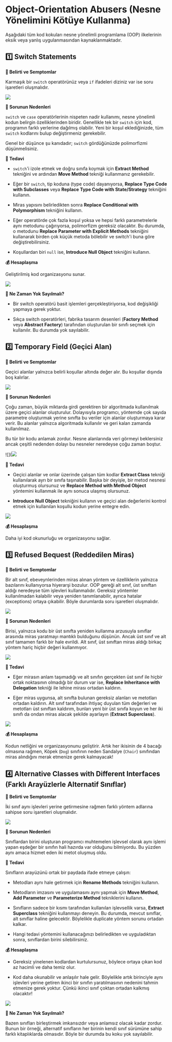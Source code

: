 ﻿# Object-Orientation Abusers (Nesne Yönelimini Kötüye Kullanma)

Aşağıdaki tüm kod kokuları nesne yönelimli programlama (OOP) ilkelerinin eksik veya yanlış uygulanmasından kaynaklanmaktadır.

## 1️⃣ Switch Statements

**🤢 Belirti ve Semptomlar**

Karmaşık bir `switch` operatörünüz veya `if` ifadeleri diziniz var ise soru işaretleri oluşmalıdır.

![](https://refactoring.guru/images/refactoring/content/smells/switch-statements-01-2x.png)


**🤒 Sorunun Nedenleri**

`switch` ve `case` operatörlerinin nispeten nadir kullanımı, nesne yönelimli kodun belirgin özelliklerinden biridir. Genellikle tek bir `switch` için kod, programın farklı yerlerine dağılmış olabilir. Yeni bir koşul eklediğinizde, tüm `switch` kodlarını bulup değiştirmeniz gerekebilir.

Genel bir düşünce şu kanıdadır; `switch` gördüğünüzde polimorfizmi düşünmelisiniz.

**💊 Tedavi**

- `switch`'i izole etmek ve doğru sınıfa koymak için **Extract Method** tekniğini ve ardından **Move Method** tekniği kullanmanız gerekebilir.

- Eğer bir `switch`, tip koduna (type code) dayanıyorsa, **Replace Type Code with Subclasses** veya **Replace Type Code with State/Strategy** tekniğini kullanın.

- Miras yapısını belirledikten sonra **Replace Conditional with Polymorphism** tekniğini kullanın.

- Eğer operatörde çok fazla koşul yoksa ve hepsi farklı parametrelerle aynı metodunu çağırıyorsa, polimorfizm gereksiz olacaktır. Bu durumda, o metodunu **Replace Parameter with Explicit Methods** tekniğini kullanarak birden çok küçük metoda bölebilir ve switch'i buna göre değiştirebilirsiniz.

- Koşullardan biri `null` ise, **Introduce Null Object** tekniğini kullanın.



**💰 Hesaplaşma**

Geliştirilmiş kod organizasyonu sunar.

![](https://refactoring.guru/images/refactoring/content/smells/switch-statements-02-2x.png)

**🤫 Ne Zaman Yok Sayılmalı?**

- Bir switch operatörü basit işlemleri gerçekleştiriyorsa, kod değişikliği yapmaya gerek yoktur.

- Sıkça switch operatörleri, fabrika tasarım desenleri (**Factory Method** veya **Abstract Factory**) tarafından oluşturulan bir sınıfı seçmek için kullanılır. Bu durumda yok sayılabilir.


## 2️⃣ Temporary Field (Geçici Alan)

**🤢 Belirti ve Semptomlar**

Geçici alanlar yalnızca belirli koşullar altında değer alır. Bu koşullar dışında boş kalırlar.

![](https://refactoring.guru/images/refactoring/content/smells/temporary-field-01-2x.png)

**🤒 Sorunun Nedenleri**

Çoğu zaman, büyük miktarda girdi gerektiren bir algoritmada kullanılmak üzere geçici alanlar oluşturulur. Dolayısıyla programcı, yöntemde çok sayıda parametre oluşturmak yerine sınıfta bu veriler için alanlar oluşturmaya karar verir. Bu alanlar yalnızca algoritmada kullanılır ve geri kalan zamanda kullanılmaz.

Bu tür bir kodu anlamak zordur. Nesne alanlarında veri görmeyi beklersiniz ancak çeşitli nedenden dolayı bu nesneler neredeyse çoğu zaman boştur.

![](![](https://refactoring.guru/images/refactoring/content/smells/temporary-field-02-2x.png)

**💊 Tedavi**

- Geçici alanlar ve onlar üzerinde çalışan tüm kodlar **Extract Class** tekniği kullanılarak ayrı bir sınıfa taşınabilir. Başka bir deyişle, bir metod nesnesi oluşturmuş olursunuz ve **Replace Method with Method Object** yöntemini kullanmak ile aynı sonuca ulaşmış olursunuz.

- **Introduce Null Object** tekniğini kullanın ve geçici alan değerlerini kontrol etmek için kullanılan koşullu kodun yerine entegre edin.


![](https://refactoring.guru/images/refactoring/content/smells/temporary-field-03-2x.png)

**💰 Hesaplaşma**

Daha iyi kod okunurluğu ve organizasyonu sağlar.

## 3️⃣ Refused Bequest (Reddedilen Miras)

**🤢 Belirti ve Semptomlar**

Bir alt sınıf, ebeveynlerinden miras alınan yöntem ve özelliklerin yalnızca bazılarını kullanıyorsa hiyerarşi bozulur. OOP gereği alt sınıf, üst sınıftan aldığı neredeyse tüm işlevleri kullanmalıdır. Gereksiz yöntemler kullanılmadan kalabilir veya yeniden tanımlanabilir, ayrıca hatalar (exceptions) ortaya çıkabilir. Böyle durumlarda soru işaretleri oluşmalıdır.

![](https://refactoring.guru/images/refactoring/content/smells/refused-bequest-01-2x.png)

**🤒 Sorunun Nedenleri**

Birisi, yalnızca kodu bir üst sınıfta yeniden kullanma arzusuyla sınıflar arasında miras yaratmayı mantıklı bulduğunu düşünün. Ancak üst sınıf ve alt sınıf tamamen farklı bir hale evrildi. Alt sınıf, üst sınıftan miras aldığı birkaç yöntem hariç hiçbir değeri kullanmıyor.

![](https://refactoring.guru/images/refactoring/content/smells/refused-bequest-02-2x.png)

**💊 Tedavi**

- Eğer mirasın anlam taşımadığı ve alt sınıfın gerçekten üst sınıf ile hiçbir ortak noktasının olmadığı bir durum var ise, **Replace Inheritance with Delegation** tekniği ile lehine mirası ortadan kaldırın.

- Eğer miras uygunsa, alt sınıfta bulunan gereksiz alanları ve metotları ortadan kaldırın. Alt sınıf tarafından ihtiyaç duyulan tüm değerleri ve metotları üst sınıftan kaldırım, bunları yeni bir üst sınıfa koyun ve her iki sınıfı da ondan miras alacak şekilde ayarlayın (**Extract Superclass**). 

![](https://refactoring.guru/images/refactoring/content/smells/refused-bequest-03-2x.png)

**💰 Hesaplaşma**

Kodun netliğini ve organizasyonunu geliştirir. Artık her ikisinin de 4 bacağı olmasına rağmen, Köpek (`Dog`) sınıfının neden Sandalye (`Chair`) sınıfından miras alındığını merak etmenize gerek kalmayacak!

## 4️⃣ Alternative Classes with Different Interfaces (Farklı Arayüzlerle Alternatif Sınıflar)

**🤢 Belirti ve Semptomlar**

İki sınıf aynı işlevleri yerine getirmesine rağmen farklı yöntem adlarına sahipse soru işaretleri oluşmalıdır.

![](https://refactoring.guru/images/refactoring/content/smells/alternative-classes-with-different-interfaces-01-2x.png)

**🤒 Sorunun Nedenleri**

Sınıflardan birini oluşturan programcı muhtemelen işlevsel olarak aynı işlemi yapan eşdeğer bir sınıfın hali hazırda var olduğunu bilmiyordu. Bu yüzden aynı amaca hizmet eden iki metot oluşmuş oldu.

**💊 Tedavi**

Sınıfların arayüzünü ortak bir paydada ifade etmeye çalışın:

- Metodları aynı hale getirmek için **Rename Methods** tekniğini kullanın.

- Metodların imzasını ve uygulamasını aynı yapmak için **Move Method**, **Add Parameter** ve **Parameterize Method** tekniklerini kullanın.

- Sınıfların sadece bir kısmı tarafından kullanılan işlevsellik varsa, **Extract Superclass** tekniğini kullanmayı deneyin. Bu durumda, mevcut sınıflar, alt sınıflar haline gelecektir. Böylelikle duplicate yöntem sorunu ortadan kalkar.

- Hangi tedavi yöntemini kullanacağınızı belirledikten ve uyguladıktan sonra, sınıflardan birini silebilirsiniz.

**💰 Hesaplaşma**

- Gereksiz yinelenen kodlardan kurtulursunuz, böylece ortaya çıkan kod az hacimli ve daha temiz olur.

- Kod daha okunabilir ve anlaşılır hale gelir. Böylelikle artık birinciyle aynı işlevleri yerine getiren ikinci bir sınıfın yaratılmasının nedenini tahmin etmenize gerek yoktur. Çünkü ikinci sınıf çoktan ortadan kalkmış olacaktır!

![](https://refactoring.guru/images/refactoring/content/smells/alternative-classes-with-different-interfaces-02-2x.png)

**🤫 Ne Zaman Yok Sayılmalı?**

Bazen sınıfları birleştirmek imkansızdır veya anlamsız olacak kadar zordur. Bunun bir örneği, alternatif sınıfların her birinin kendi sınıf sürümüne sahip farklı kitaplıklarda olmasıdır. Böyle bir durumda bu koku yok sayılabilir.


